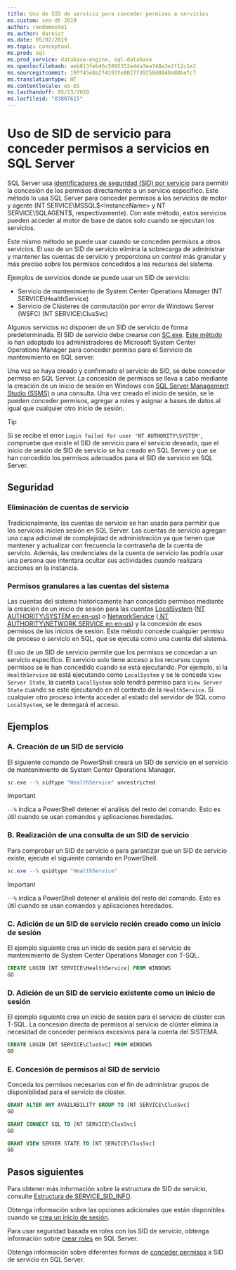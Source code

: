 ```yaml
---
title: Uso de SID de servicio para conceder permisos a servicios
ms.custom: seo-dt-2019
author: randomnote1
ms.author: dareist
ms.date: 05/02/2019
ms.topic: conceptual
ms.prod: sql
ms.prod_service: database-engine, sql-database
ms.openlocfilehash: aeb813feb46c5895352e4da3ea748a3e2f12c1e2
ms.sourcegitcommit: 19ff45e8a2f4193fe8827f39258d8040a88befc7
ms.translationtype: HT
ms.contentlocale: es-ES
ms.lasthandoff: 05/23/2020
ms.locfileid: "83807615"
---
```

# <a name="using-service-sids-to-grant-permissions-to-services-in-sql-server"></a>Uso de SID de servicio para conceder permisos a servicios en SQL Server

SQL Server usa [identificadores de seguridad (SID) por servicio](https://support.microsoft.com/help/2620201/sql-server-uses-a-service-sid-to-provide-service-isolation) para permitir la concesión de los permisos directamente a un servicio específico. Este método lo usa SQL Server para conceder permisos a los servicios de motor y agente (NT SERVICE\MSSQL$<InstanceName> y NT SERVICE\SQLAGENT$<InstanceName>, respectivamente). Con este método, estos servicios pueden acceder al motor de base de datos solo cuando se ejecutan los servicios.

Este mismo método se puede usar cuando se conceden permisos a otros servicios. El uso de un SID de servicio elimina la sobrecarga de administrar y mantener las cuentas de servicio y proporciona un control más granular y más preciso sobre los permisos concedidos a los recursos del sistema.

Ejemplos de servicios donde se puede usar un SID de servicio:

- Servicio de mantenimiento de System Center Operations Manager (NT SERVICE\HealthService)
- Servicio de Clústeres de conmutación por error de Windows Server (WSFC) (NT SERVICE\ClusSvc)

Algunos servicios no disponen de un SID de servicio de forma predeterminada. El SID de servicio debe crearse con [SC.exe](/windows/desktop/services/configuring-a-service-using-sc). [Este método](https://kevinholman.com/2016/08/25/sql-mp-run-as-accounts-no-longer-required/) lo han adoptado los administradores de Microsoft System Center Operations Manager para conceder permiso para el Servicio de mantenimiento en SQL server.

Una vez se haya creado y confirmado el servicio de SID, se debe conceder permiso en SQL Server. La concesión de permisos se lleva a cabo mediante la creación de un inicio de sesión en Windows con [SQL Server Management Studio (SSMS)](/sql/ssms/download-sql-server-management-studio-ssms) o una consulta. Una vez creado el inicio de sesión, se le pueden conceder permisos, agregar a roles y asignar a bases de datos al igual que cualquier otro inicio de sesión.

> [!TIP]
> Si se recibe el error `Login failed for user 'NT AUTHORITY\SYSTEM'`, compruebe que existe el SID de servicio para el servicio deseado, que el inicio de sesión de SID de servicio se ha creado en SQL Server y que se han concedido los permisos adecuados para el SID de servicio en SQL Server.

## <a name="security"></a>Seguridad

### <a name="eliminate-service-accounts"></a>Eliminación de cuentas de servicio

Tradicionalmente, las cuentas de servicio se han usado para permitir que los servicios inicien sesión en SQL Server. Las cuentas de servicio agregan una capa adicional de complejidad de administración ya que tienen que mantener y actualizar con frecuencia la contraseña de la cuenta de servicio. Además, las credenciales de la cuenta de servicio las podría usar una persona que intentara ocultar sus actividades cuando realizara acciones en la instancia.

### <a name="granular-permissions-to-system-accounts"></a>Permisos granulares a las cuentas del sistema

Las cuentas del sistema históricamente han concedido permisos mediante la creación de un inicio de sesión para las cuentas [LocalSystem](https://msdn.microsoft.com/library/windows/desktop/ms684190) ([NT AUTHORITY\SYSTEM en en-us](/sql/database-engine/configure-windows/configure-windows-service-accounts-and-permissions#Localized_service_names)) o [NetworkService](/windows/desktop/Services/networkservice-account) ([ NT AUTHORITY\NETWORK SERVICE en en-us](/sql/database-engine/configure-windows/configure-windows-service-accounts-and-permissions?#Localized_service_names)) y la concesión de esos permisos de los inicios de sesión. Este método concede cualquier permiso de proceso o servicio en SQL, que se ejecuta como una cuenta del sistema.

El uso de un SID de servicio permite que los permisos se concedan a un servicio específico. El servicio solo tiene acceso a los recursos cuyos permisos se le han concedido cuando se está ejecutando. Por ejemplo, si la `HealthService` se está ejecutando como `LocalSystem` y se le concede `View Server State`, la cuenta `LocalSystem` solo tendrá permiso para `View Server State` cuando se esté ejecutando en el contexto de la `HealthService`. Si cualquier otro proceso intenta acceder al estado del servidor de SQL como `LocalSystem`, se le denegará el acceso.

## <a name="examples"></a>Ejemplos

### <a name="a-create-a-service-sid"></a>A. Creación de un SID de servicio

El siguiente comando de PowerShell creará un SID de servicio en el servicio de mantenimiento de System Center Operations Manager.

```PowerShell
sc.exe --% sidtype "HealthService" unrestricted
```

> [!IMPORTANT]
> `--%` indica a PowerShell detener el análisis del resto del comando. Esto es útil cuando se usan comandos y aplicaciones heredados.

### <a name="b-query-a-service-sid"></a>B. Realización de una consulta de un SID de servicio

Para comprobar un SID de servicio o para garantizar que un SID de servicio existe, ejecute el siguiente comando en PowerShell.

```PowerShell
sc.exe --% qsidtype "HealthService"
```

> [!IMPORTANT]
> `--%` indica a PowerShell detener el análisis del resto del comando. Esto es útil cuando se usan comandos y aplicaciones heredados.

### <a name="c-add-a-newly-created-service-sid-as-a-login"></a>C. Adición de un SID de servicio recién creado como un inicio de sesión

El ejemplo siguiente crea un inicio de sesión para el servicio de mantenimiento de System Center Operations Manager con T-SQL.

```SQL
CREATE LOGIN [NT SERVICE\HealthService] FROM WINDOWS
GO
```

### <a name="d-add-an-existing-service-sid-as-a-login"></a>D. Adición de un SID de servicio existente como un inicio de sesión

El ejemplo siguiente crea un inicio de sesión para el servicio de clúster con T-SQL. La concesión directa de permisos al servicio de clúster elimina la necesidad de conceder permisos excesivos para la cuenta del SISTEMA.

```SQL
CREATE LOGIN [NT SERVICE\ClusSvc] FROM WINDOWS
GO
```

### <a name="e-grant-permissions-to-a-service-sid"></a>E. Concesión de permisos al SID de servicio

Conceda los permisos necesarios con el fin de administrar grupos de disponibilidad para el servicio de clúster.

```SQL
GRANT ALTER ANY AVAILABILITY GROUP TO [NT SERVICE\ClusSvc]
GO

GRANT CONNECT SQL TO [NT SERVICE\ClusSvc]
GO

GRANT VIEW SERVER STATE TO [NT SERVICE\ClusSvc]
GO
```

## <a name="next-steps"></a>Pasos siguientes

Para obtener más información sobre la estructura de SID de servicio, consulte [Estructura de SERVICE_SID_INFO](/windows/win32/api/winsvc/ns-winsvc-service_sid_info).

Obtenga información sobre las opciones adicionales que están disponibles cuando se [crea un inicio de sesión](/sql/t-sql/statements/create-login-transact-sql).

Para usar seguridad basada en roles con los SID de servicio, obtenga información sobre [crear roles](/sql/t-sql/statements/create-role-transact-sql) en SQL Server.

Obtenga información sobre diferentes formas de [conceder permisos](/sql/t-sql/statements/grant-transact-sql) a SID de servicio en SQL Server.
